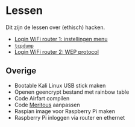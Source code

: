# Lessen

Dit zijn de lessen over (ethisch) hacken.

 * [Login WiFi router 1: instellingen menu](login_wifi_router_1/README.md)
 * [`tcpdump`](tcpdump/README.md)
 * [Login WiFi router 2: WEP protocol](login_wifi_router_2/README.md)


## Overige

 * Bootable Kali Linux USB stick maken
 * Openen geencrypt bestand met rainbow table
 * Code Airfart compilen
 * Code [Meritous](http://richelbilderbeek.nl/GameMeritous.htm) aanpassen
 * Raspian image voor Raspberry Pi maken
 * Raspberry Pi inloggen via router en ethernet